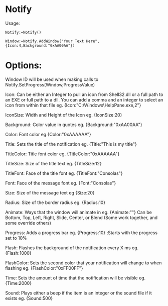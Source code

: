 # Notify
Usage:

```
Notify:=Notify()

Window:=Notify.AddWindow("Your Text Here",{Icon:4,Background:"0xAA00AA"})
```

# Options:

Window ID will be used when making calls to Notify.SetProgress(Window,ProgressValue)

Icon: Can be either an Integer to pull an icon from Shell32.dll or a full path to an EXE or full path to a dll.  You can add a comma and an integer to select an icon from within that file eg. {Icon:"C:\Windows\HelpPane.exe,2"}

IconSize: Width and Height of the Icon eg. {IconSize:20}

Background: Color value in quotes eg. {Background:"0xAA00AA"}

Color: Font color eg.{Color:"0xAAAAAA"}

Title: Sets the title of the notification eg. {Title:"This is my title"}

TitleColor: Title font color eg. {TitleColor:"0xAAAAAA"}

TitleSize: Size of the title text eg. {TitleSize:12}

TitleFont: Face of the title font eg. {TitleFont:"Consolas"}

Font: Face of the message font eg. {Font:"Consolas"}

Size: Size of the message text eg {Size:20}

Radius: Size of the border radius eg. {Radius:10}

Animate: Ways that the window will animate in eg. {Animate:""} Can be Bottom, Top, Left, Right, Slide, Center, or Blend (Some work together, and some override others)

Progress: Adds a progress bar eg. {Progress:10} ;Starts with the progress set to 10%

Flash: Flashes the background of the notification every X ms eg. {Flash:1000}

FlashColor: Sets the second color that your notification will change to when flashing eg. {FlashColor:"0xFF00FF"}

Time: Sets the amount of time that the notification will be visible eg. {Time:2000}

Sound: Plays either a beep if the item is an integer or the sound file if it exists eg. {Sound:500}
